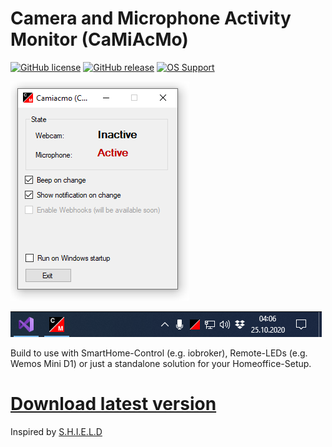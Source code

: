 # Camera and Microphone Activity Monitor (CaMiAcMo)

[![GitHub license](https://img.shields.io/github/license/askeron/camiacmo.svg)](https://github.com/askeron/camiacmo/blob/master/LICENSE)
[![GitHub release](https://img.shields.io/github/release/askeron/camiacmo.svg)](https://gitHub.com/askeron/camiacmo/releases/)
[![OS Support](https://img.shields.io/badge/OS%20Support-Windows%20only-<COLOR>.svg)](https://shields.io/)

![Screenhot 1](screenshot1.png)

![Screenhot 2](screenshot2.png)

Build to use with SmartHome-Control (e.g. iobroker), Remote-LEDs (e.g. Wemos Mini D1) or just a standalone solution for your Homeoffice-Setup.

# [Download latest version](https://github.com/askeron/camiacmo/releases/latest/download/Camiacmo.exe)

Inspired by [S.H.I.E.L.D](https://github.com/tlevis/S.H.I.E.L.D/)
